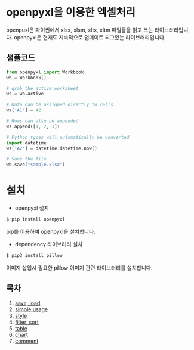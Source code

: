 # openpyxl을 이용한 엑셀처리

openpuxl은 파이썬에서 xlsx, xlsm, xltx, xltm 파일들을 읽고 쓰는 라이브러리입니다. openpyxl은 현재도 지속적으로 업데이트 되고있는 라이브러리입니다.

## 샘플코드

```python
from openpyxl import Workbook
wb = Workbook()

# grab the active worksheet
ws = wb.active

# Data can be assigned directly to cells
ws['A1'] = 42

# Rows can also be appended
ws.append([1, 2, 3])

# Python types will automatically be converted
import datetime
ws['A2'] = datetime.datetime.now()

# Save the file
wb.save("sample.xlsx")
```

# 설치

* openpyxl 설치

```bash
$ pip install openpyxl 
```

pip를 이용하여 openpyxl을 설치합니다.

* dependency 라이브러리 설치

```bash
$ pip3 install pillow  
```

이미지 삽입시 필요한 pillow 이미지 관련 라이브러리를 설치합니다.


## 목차

1. [save, load](https://github.com/pjt3591oo/python-openpyxl-sample/tree/master/save_and_load)
2. [simple usage](https://github.com/pjt3591oo/python-openpyxl-sample/tree/master/simple_usage) 
3. [style](https://github.com/pjt3591oo/python-openpyxl-sample/tree/master/style)
4. [filter, sort](https://github.com/pjt3591oo/python-openpyxl-sample/tree/master/filter_and_sort)
5. [table](https://github.com/pjt3591oo/python-openpyxl-sample/tree/master/table)
6. [chart](https://github.com/pjt3591oo/python-openpyxl-sample/tree/master/charts) 
7. [comment](https://github.com/pjt3591oo/python-openpyxl-sample/tree/master/comments)